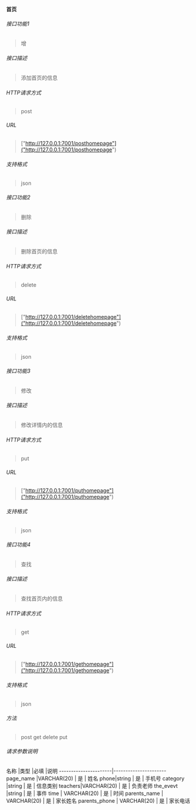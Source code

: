 #### 首页
###### 接口功能1
> 增

###### 接口描述
> 添加首页的信息

###### HTTP请求方式
> post
###### URL
> ["http://127.0.0.1:7001/posthomepage"]("http://127.0.0.1:7001/posthomepage")

###### 支持格式
> json

###### 接口功能2
> 删除

###### 接口描述
> 删除首页的信息

###### HTTP请求方式
> delete
###### URL
> ["http://127.0.0.1:7001/deletehomepage"]("http://127.0.0.1:7001/deletehomepage")

###### 支持格式
> json

###### 接口功能3
> 修改

###### 接口描述
> 修改详情内的信息

###### HTTP请求方式
> put
###### URL
> ["http://127.0.0.1:7001/puthomepage"]("http://127.0.0.1:7001/puthomepage")

###### 支持格式
> json

###### 接口功能4
> 查找

###### 接口描述
> 查找首页内的信息

###### HTTP请求方式
> get
###### URL
> ["http://127.0.0.1:7001/gethomepage"]("http://127.0.0.1:7001/gethomepage")

###### 支持格式
> json

###### 方法
> post get delete put

###### 请求参数说明

名称  |类型         |必填   |说明
----------------------|----------------------   
page_name  |VARCHAR(20)  | 是 |  姓名
phone|string | 是 | 手机号
category |string  | 是 | 信息类别
teachers|VARCHAR(20)  | 是 | 负责老师
the_evevt |string  | 是 | 事件
time | VARCHAR(20) | 是 | 时间
parents_name | VARCHAR(20) | 是 | 家长姓名
parents_phone | VARCHAR(20) | 是 | 家长电话